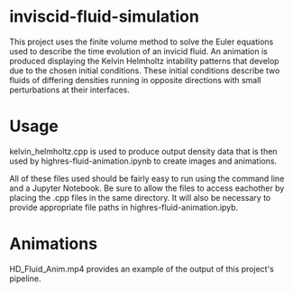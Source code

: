 # inviscid-fluid-simulation

This project uses the finite volume method to solve the Euler equations used to describe the time evolution of an invicid fluid. An animation is produced displaying the Kelvin Helmholtz intability patterns that develop due to the chosen initial conditions. These initial conditions describe two fluids of differing densities running in opposite directions with small perturbations at their interfaces.

# Usage

kelvin_helmholtz.cpp is used to produce output density data that is then used by highres-fluid-animation.ipynb to create images and animations.

All of these files used should be fairly easy to run using the command line and a Jupyter Notebook. Be sure to allow the files to access eachother by placing the .cpp files in the same directory. It will also be necessary to provide appropriate file paths in highres-fluid-animation.ipyb.

# Animations

HD_Fluid_Anim.mp4 provides an example of the output of this project's pipeline.
